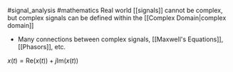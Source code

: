 #signal_analysis #mathematics 
Real world [[signals]] cannot be complex, but complex signals can be defined within the [[Complex Domain|complex domain]]
- Many connections between complex signals, [[Maxwell's Equations]], [[Phasors]], etc.

$x(t)=\text{Re}(x(t))+j\text{Im}(x(t))$